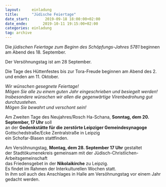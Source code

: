 ```yaml
---
layout:     einladung
title:      "Jüdische Feiertage"
date_start:       2019-09-18 18:00:00+02:00
date_ende:       2019-10-11 19:15:00+02:00
categories: einladung
tag: archive
---
```


Die *jüdischen Feiertage zum Beginn des Schöpfungs-Jahres 5781*
beginnen am Abend des 18. September.

Der Versöhnungstag ist am 28 September.

Die Tage des Hüttenfestes bis zur Tora-Freude beginnen am Abend des 2. und enden am 11. Oktober.

*Wir wünschen gesegnete Feiertage!*
<br>
*Mögen Sie alle zu einem guten Jahr eingeschrieben und besiegelt werden!*
<br>
*Insbesondere wünschen wir allen die gegenwärtige Virenbedrohung gut durchzustehen.*
<br>
*Mögen Sie bewahrt und verschont sein!*

Am Zweiten Tage des Neujahres/Rosch Ha-Schana,
**Sonntag, dem 20. September,
17 Uhr** soll
<br>
an der **Gedenkstätte für die zerstörte Leipziger Gemeindesynagoge**
Gottschedstraße/Ecke Zentralstraße in Leipzig
<br>
ein Schofar-Blasen stattfinden.

Am Versöhnungstag,
**Montag, dem 28. September 17 Uhr**
gestaltet
<br>
der Stadtökumenekreis gemeinsam mit der Jüdisch-Christlichen-Arbeitsgemeinschaft
<br>
das Friedensgebet in der **Nikolaikirche** zu Leipzig.
<br>
Es findet im Rahmen der Interkulturellen Wochen statt.
<br>
In ihm soll auch des Anschlages in Halle am Versöhnungstag vor einem Jahr gedacht werden.
